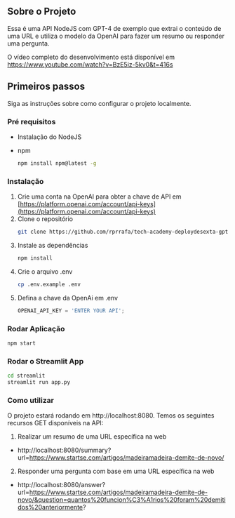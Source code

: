## Sobre o Projeto

Essa é uma API NodeJS com GPT-4 de exemplo que extrai o conteúdo de uma URL e utiliza o modelo da OpenAI para fazer um resumo ou responder uma pergunta.

O vídeo completo do desenvolvimento está disponível em https://www.youtube.com/watch?v=BzE5iz-5kv0&t=416s

## Primeiros passos

Siga as instruções sobre como configurar o projeto localmente.

### Pré requisitos

- Instalação do NodeJS

* npm
  ```sh
  npm install npm@latest -g
  ```

### Instalação

1. Crie uma conta na OpenAI para obter a chave de API em [https://platform.openai.com/account/api-keys](https://platform.openai.com/account/api-keys)
2. Clone o repositório
   ```sh
   git clone https://github.com/rprrafa/tech-academy-deploydesexta-gpt4-api.git
   ```
3. Instale as dependências
   ```sh
   npm install
   ```
4. Crie o arquivo .env
   ```sh
   cp .env.example .env
   ```
5. Defina a chave da OpenAi em .env
   ```js
   OPENAI_API_KEY = 'ENTER YOUR API';

### Rodar Aplicação
   ```sh
   npm start
   ```

### Rodar o Streamlit App
   ```sh
   cd streamlit   
   streamlit run app.py
   ```
### Como utilizar

O projeto estará rodando em http://localhost:8080. Temos os seguintes recursos GET disponíveis na API:

1. Realizar um resumo de uma URL específica na web

- http://localhost:8080/summary?url=https://www.startse.com/artigos/madeiramadeira-demite-de-novo/

2. Responder uma pergunta com base em uma URL específica na web

- http://localhost:8080/answer?url=https://www.startse.com/artigos/madeiramadeira-demite-de-novo/&question=quantos%20funcion%C3%A1rios%20foram%20demitidos%20anteriormente?
